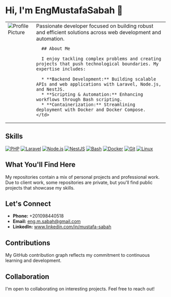 # Hi, I'm EngMustafaSabah 👋

<table>
  <tr>
    <td valign="top">
      <img src="https://avatars.githubusercontent.com/u/44289179?v=4" alt="Profile Picture" />
    </td>
    <td valign="top">
      Passionate developer focused on building robust and efficient solutions across web development and automation.

      ## About Me

      I enjoy tackling complex problems and creating projects that push technological boundaries. My expertise includes:

      * **Backend Development:** Building scalable APIs and web applications with Laravel, Node.js, and NestJS.
      * **Scripting & Automation:** Enhancing workflows through Bash scripting.
      * **Containerization:** Streamlining deployment with Docker and Docker Compose.
    </td>
  </tr>
</table>

## Skills

[![PHP](https://img.shields.io/badge/PHP-777BB4?style=for-the-badge&logo=php&logoColor=white)](https://www.php.net/)
[![Laravel](https://img.shields.io/badge/Laravel-FF2D20?style=for-the-badge&logo=laravel&logoColor=white)](https://laravel.com/)
[![Node.js](https://img.shields.io/badge/Node.js-339933?style=for-the-badge&logo=nodedotjs&logoColor=white)](https://nodejs.org/)
[![NestJS](https://img.shields.io/badge/NestJS-E0234E?style=for-the-badge&logo=nestjs&logoColor=white)](https://nestjs.com/)
[![Bash](https://img.shields.io/badge/Bash-4EAA25?style=for-the-badge&logo=apache-spark&logoColor=white)](https://www.gnu/software/bash/)
[![Docker](https://img.shields.io/badge/Docker-2CA5E0?style=for-the-badge&logo=docker&logoColor=white)](https://www.docker.com/)
[![Git](https://img.shields.io/badge/Git-F05032?style=for-the-badge&logo=git&logoColor=white)](https://git-scm.com/)
[![Linux](https://img.shields.io/badge/Linux-FCC624?style-for-the-badge&logo=linux&logoColor=black)](https://www.linux.org/)

## What You'll Find Here

My repositories contain a mix of personal projects and professional work. Due to client work, some repositories are private, but you'll find public projects that showcase my skills.

## Let's Connect

* **Phone:** +201098440518
* **Email:** eng.m.sabah@gmail.com
* **LinkedIn:** www.linkedin.com/in/mustafa-sabah

## Contributions

My GitHub contribution graph reflects my commitment to continuous learning and development.

## Collaboration

I'm open to collaborating on interesting projects. Feel free to reach out!
